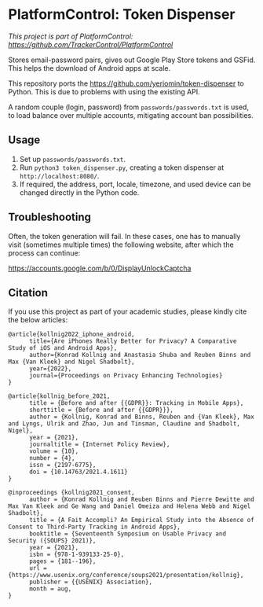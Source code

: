 # PlatformControl: Token Dispenser

*This project is part of PlatformControl: <https://github.com/TrackerControl/PlatformControl>*

Stores email-password pairs, gives out Google Play Store tokens and GSFid. This helps the download of Android apps at scale.

This repository ports the https://github.com/yeriomin/token-dispenser to Python. This is due to problems with using the existing API.

A  random couple (login, password) from `passwords/passwords.txt` is used, to load balance over multiple accounts, mitigating account ban possibilities.

## Usage

1. Set up `passwords/passwords.txt`.
2. Run `python3 token_dispenser.py`, creating a token dispenser at `http://localhost:8080/`.
3. If required, the address, port, locale, timezone, and used device can be changed directly in the Python code.

## Troubleshooting

Often, the token generation will fail. In these cases, one has to manually visit (sometimes multiple times) the following website, after which the process can continue:

https://accounts.google.com/b/0/DisplayUnlockCaptcha

## Citation

If you use this project as part of your academic studies, please kindly cite the below articles:

```
@article{kollnig2022_iphone_android,
      title={Are iPhones Really Better for Privacy? A Comparative Study of iOS and Android Apps}, 
      author={Konrad Kollnig and Anastasia Shuba and Reuben Binns and Max {Van Kleek} and Nigel Shadbolt},
      year={2022},
      journal={Proceedings on Privacy Enhancing Technologies}
}

@article{kollnig_before_2021,
      title = {Before and after {{GDPR}}: Tracking in Mobile Apps},
      shorttitle = {Before and after {{GDPR}}},
      author = {Kollnig, Konrad and Binns, Reuben and {Van Kleek}, Max and Lyngs, Ulrik and Zhao, Jun and Tinsman, Claudine and Shadbolt, Nigel},
      year = {2021},
      journaltitle = {Internet Policy Review},
      volume = {10},
      number = {4},
      issn = {2197-6775},
      doi = {10.14763/2021.4.1611}
}

@inproceedings {kollnig2021_consent,
      author = {Konrad Kollnig and Reuben Binns and Pierre Dewitte and Max Van Kleek and Ge Wang and Daniel Omeiza and Helena Webb and Nigel Shadbolt},
      title = {A Fait Accompli? An Empirical Study into the Absence of Consent to Third-Party Tracking in Android Apps},
      booktitle = {Seventeenth Symposium on Usable Privacy and Security ({SOUPS} 2021)},
      year = {2021},
      isbn = {978-1-939133-25-0},
      pages = {181--196},
      url = {https://www.usenix.org/conference/soups2021/presentation/kollnig},
      publisher = {{USENIX} Association},
      month = aug,
}
```
